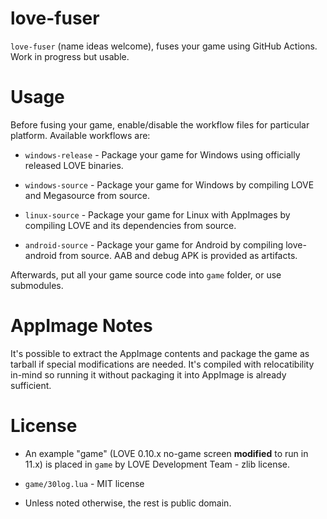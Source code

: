 love-fuser
=====

`love-fuser` (name ideas welcome), fuses your game using GitHub Actions. Work in progress but usable.

Usage
=====

Before fusing your game, enable/disable the workflow files for particular platform. Available workflows are:

* `windows-release` - Package your game for Windows using officially released LOVE binaries.

* `windows-source` - Package your game for Windows by compiling LOVE and Megasource from source.

* `linux-source` - Package your game for Linux with AppImages by compiling LOVE and its dependencies from source.

* `android-source` - Package your game for Android by compiling love-android from source. AAB and debug APK is provided as artifacts.

Afterwards, put all your game source code into `game` folder, or use submodules.

AppImage Notes
=====

It's possible to extract the AppImage contents and package the game as tarball if special modifications are needed.
It's compiled with relocatibility in-mind so running it without packaging it into AppImage is already sufficient.

License
=====

* An example "game" (LOVE 0.10.x no-game screen **modified** to run in 11.x) is placed in `game` by LOVE Development Team - zlib license.

* `game/30log.lua` - MIT license

* Unless noted otherwise, the rest is public domain.
